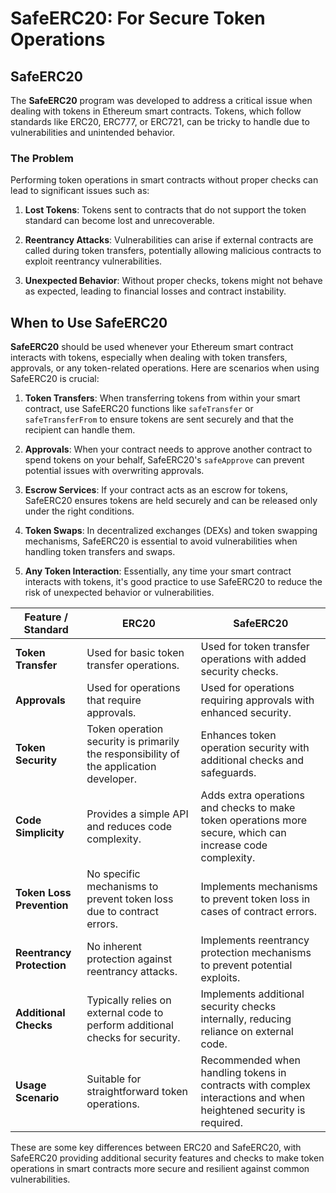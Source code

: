 # SafeERC20: For Secure Token Operations

## SafeERC20

The **SafeERC20** program was developed to address a critical issue when dealing with tokens in Ethereum smart contracts. Tokens, which follow standards like ERC20, ERC777, or ERC721, can be tricky to handle due to vulnerabilities and unintended behavior.

### The Problem

Performing token operations in smart contracts without proper checks can lead to significant issues such as:

1. **Lost Tokens**: Tokens sent to contracts that do not support the token standard can become lost and unrecoverable.

2. **Reentrancy Attacks**: Vulnerabilities can arise if external contracts are called during token transfers, potentially allowing malicious contracts to exploit reentrancy vulnerabilities.

3. **Unexpected Behavior**: Without proper checks, tokens might not behave as expected, leading to financial losses and contract instability.

## When to Use SafeERC20

**SafeERC20** should be used whenever your Ethereum smart contract interacts with tokens, especially when dealing with token transfers, approvals, or any token-related operations. Here are scenarios when using SafeERC20 is crucial:

1. **Token Transfers**: When transferring tokens from within your smart contract, use SafeERC20 functions like `safeTransfer` or `safeTransferFrom` to ensure tokens are sent securely and that the recipient can handle them.

2. **Approvals**: When your contract needs to approve another contract to spend tokens on your behalf, SafeERC20's `safeApprove` can prevent potential issues with overwriting approvals.

3. **Escrow Services**: If your contract acts as an escrow for tokens, SafeERC20 ensures tokens are held securely and can be released only under the right conditions.

4. **Token Swaps**: In decentralized exchanges (DEXs) and token swapping mechanisms, SafeERC20 is essential to avoid vulnerabilities when handling token transfers and swaps.

5. **Any Token Interaction**: Essentially, any time your smart contract interacts with tokens, it's good practice to use SafeERC20 to reduce the risk of unexpected behavior or vulnerabilities.

| Feature / Standard | ERC20                                 | SafeERC20                             |
|--------------------|---------------------------------------|---------------------------------------|
| **Token Transfer** | Used for basic token transfer operations. | Used for token transfer operations with added security checks. |
| **Approvals**      | Used for operations that require approvals. | Used for operations requiring approvals with enhanced security. |
| **Token Security** | Token operation security is primarily the responsibility of the application developer. | Enhances token operation security with additional checks and safeguards. |
| **Code Simplicity**| Provides a simple API and reduces code complexity. | Adds extra operations and checks to make token operations more secure, which can increase code complexity. |
| **Token Loss Prevention** | No specific mechanisms to prevent token loss due to contract errors. | Implements mechanisms to prevent token loss in cases of contract errors. |
| **Reentrancy Protection** | No inherent protection against reentrancy attacks. | Implements reentrancy protection mechanisms to prevent potential exploits. |
| **Additional Checks** | Typically relies on external code to perform additional checks for security. | Implements additional security checks internally, reducing reliance on external code. |
| **Usage Scenario**  | Suitable for straightforward token operations. | Recommended when handling tokens in contracts with complex interactions and when heightened security is required. |

These are some key differences between ERC20 and SafeERC20, with SafeERC20 providing additional security features and checks to make token operations in smart contracts more secure and resilient against common vulnerabilities.
